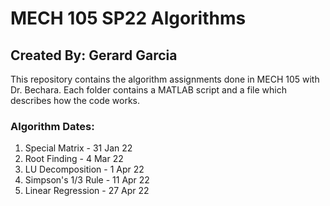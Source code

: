 # MECH 105 SP22 Algorithms
## Created By: Gerard Garcia
This repository contains the algorithm assignments done in MECH 105 with Dr. Bechara. Each folder contains a MATLAB script and a file which describes how the code works.
### Algorithm Dates:
1. Special Matrix - 31 Jan 22
2. Root Finding - 4 Mar 22
3. LU Decomposition - 1 Apr 22
4. Simpson's 1/3 Rule - 11 Apr 22
5. Linear Regression - 27 Apr 22
